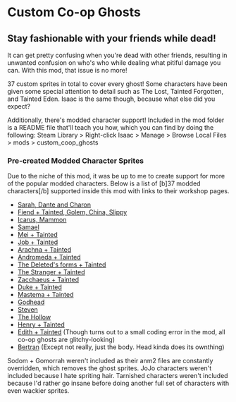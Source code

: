 # Custom Co-op Ghosts
## Stay fashionable with your friends while dead!

It can get pretty confusing when you're dead with other friends, resulting in unwanted confusion on who's who while dealing what pitiful damage you can. With this mod, that issue is no more!

37 custom sprites in total to cover every ghost! Some characters have been given some special attention to detail such as The Lost, Tainted Forgotten, and Tainted Eden. Isaac is the same though, because what else did you expect?

Additionally, there's modded character support! Included in the mod folder is a README file that'll teach you how, which you can find by doing the following:
Steam Library > Right-click Isaac > Manage > Browse Local Files > mods > custom_coop_ghosts

### Pre-created Modded Character Sprites
Due to the niche of this mod, it was be up to me to create support for more of the popular modded characters. Below is a list of [b]37 modded characters[/b] supported inside this mod with links to their workshop pages.

- [Sarah, Dante and Charon](https://steamcommunity.com/sharedfiles/filedetails/?id=2880387531)
- [Fiend + Tainted, Golem, China, Slippy](https://steamcommunity.com/sharedfiles/filedetails/?id=2851063440)
- [Icarus, Mammon](https://steamcommunity.com/sharedfiles/filedetails/?id=2881008017)
- [Samael](https://steamcommunity.com/sharedfiles/filedetails/?id=897795840)
- [Mei + Tainted](https://steamcommunity.com/sharedfiles/filedetails/?id=842051906)
- [Job + Tainted](https://steamcommunity.com/sharedfiles/filedetails/?id=2567634705)
- [Arachna + Tainted](https://steamcommunity.com/sharedfiles/filedetails/?id=2801120315)
- [Andromeda + Tainted](https://steamcommunity.com/sharedfiles/filedetails/?id=2722017893)
- [The Deleted's forms + Tainted](https://steamcommunity.com/sharedfiles/filedetails/?id=2681372884)
- [The Stranger + Tainted](https://steamcommunity.com/sharedfiles/filedetails/?id=2552647882)
- [Zacchaeus + Tainted](https://steamcommunity.com/sharedfiles/filedetails/?id=2785553778)
- [Duke + Tainted](https://steamcommunity.com/sharedfiles/filedetails/?id=2864873221)
- [Mastema + Tainted](https://steamcommunity.com/sharedfiles/filedetails/?id=2548070298)
- [Godhead](https://steamcommunity.com/sharedfiles/filedetails/?id=2557086033)
- [Steven](https://steamcommunity.com/sharedfiles/filedetails/?id=2823687003)
- [The Hollow](https://steamcommunity.com/sharedfiles/filedetails/?id=2741812168)
- [Henry + Tainted](https://steamcommunity.com/sharedfiles/filedetails/?id=2901052218)
- [Edith + Tainted](https://steamcommunity.com/sharedfiles/filedetails/?id=2785782570) (Though turns out to a small coding error in the mod, all co-op ghosts are glitchy-looking)
- [Bertran](https://steamcommunity.com/sharedfiles/filedetails/?id=2297456697) (Except not really, just the body. Head kinda does its ownthing)

Sodom + Gomorrah weren't included as their anm2 files are constantly overridden, which removes the ghost sprites.
JoJo characters weren't included because I hate spriting hair.
Tarnished characters weren't included because I'd rather go insane before doing another full set of characters with even wackier sprites.
